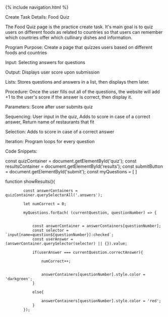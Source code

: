 {% include navigation.html %}

Create Task Details:
Food Quiz

The Food Quiz page is the practice create task. It's main goal is to quiz users on different foods  as related to countries so that users can remember which countries offer which cullinary dishes and information.

Program Purpose: Create a page that quizzes users based on different foods and countries

Input: Selecting answers for questions

Output: Displays user score upon submission

Lists: Stores questions and answers in a list, then displays them later.

Procedure: Once the user fills out all of the questions, the website will add +1 to the user's score if the answer is correct, then display it.

Parameters: Score after user submits quiz

Sequencing: User input in the quiz, Adds to score in case of a correct answer, Return name of restaurants that fit

Selection: Adds to score in case of a correct answer

Iteration: Program loops for every question

Code Snippets:

const quizContainer = document.getElementById('quiz'); const resultsContainer = document.getElementById('results'); const submitButton = document.getElementById('submit'); const myQuestions = [ ]

function showResults(){

            const answerContainers = quizContainer.querySelectorAll('.answers');

            let numCorrect = 0;

            myQuestions.forEach( (currentQuestion, questionNumber) => {


                const answerContainer = answerContainers[questionNumber];
                const selector = `input[name=question${questionNumber}]:checked`;
                const userAnswer = (answerContainer.querySelector(selector) || {}).value;

                if(userAnswer === currentQuestion.correctAnswer){

                    numCorrect++;


                    answerContainers[questionNumber].style.color = 'darkgreen';
                }

                else{

                    answerContainers[questionNumber].style.color = 'red';
                }
            });
